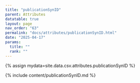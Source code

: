 ```yaml
---
title: "publicationSynID"
parent: Attributes
datatable: true
layout: page
nav_order: "63"
permalink: "docs/attributes/publicationSynID.html"
date: "2025-04-17"
params:
  title: ""
  rank: ""
---
```

{% assign mydata=site.data.csv.attributes.publicationSynID %} 

{% include content/publicationSynID.md %}
